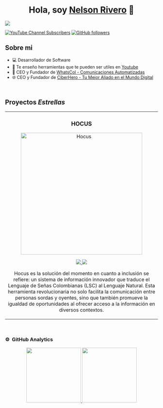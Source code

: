 <div align="center">
<h1 align="center">Hola, soy <a href="https://nelsonrivero.com">Nelson Rivero</a> 👋</h1>
</div>
<img src="https://scontent.feoh1-1.fna.fbcdn.net/v/t39.30808-6/361641787_3455434654723187_5171975490403071845_n.jpg?_nc_cat=101&ccb=1-7&_nc_sid=efb6e6&_nc_eui2=AeFN3impWMSn50N576m3bBLZyyUzX6Ctl7PLJTNfoK2Xsx4XJZaxyUjqwN5xf0OR2YHXwPZn15fJZKagZY3H5bvg&_nc_ohc=oQ5qBn2xEnwAX_dQvj3&_nc_ht=scontent.feoh1-1.fna&oh=00_AfBMI93J406YlRzDzMymGaVqaI3UvIAU9DSIf08c1N5pQQ&oe=65E68BBC">

[![YouTube Channel Subscribers](https://img.shields.io/youtube/channel/subscribers/UCNJUl2E1S8rqjZMwSSsf4KQ?style=social)](https://youtube.com/@riveronelson?sub_confirmation=1)
[![GitHub followers](https://img.shields.io/github/followers/Nelsonrivero?style=social)](https://github.com/Nelsonrivero)




## Sobre mi

- 💻 Desarrollador de Software
- 🎥 Te enseño herramientas que te pueden ser utiles en [Youtube](https://youtube.com/@riveronelson?sub_confirmation=1)
- 🤖 CEO y Fundador de [WhatsCol - Comunicaciones Automatizadas](https://whatscol.com/)
- 🌐 CEO y Fundador de [CiberHero - Tu Mejor Aliado en el Mundo Digital](https://ciberhero.com.co/es)
<br>

## Proyectos *Estrellas*
<table>
<tr>
<td width="50%">
<h3 align="center">HOCUS</h3>
<div align="center">
<a href="https://youtu.be/ZuPaklSGw_s?si=ya7ImDaKR3cQpzKW" target="_blank"><img src="https://i.ibb.co/2cFgN15/hucus.jpg" width="400" alt="Hocus"></a>
<p>
<a href="" target="_blank">
<img src="https://img.shields.io/badge/CÓDIGO-ff9?style=for-the-badge&logo=github&logoColor=black">
</a>
<a href="https://youtu.be/ZuPaklSGw_s?si=ya7ImDaKR3cQpzKW" target="_blank">
<img src="https://img.shields.io/badge/-Youtube-green?style=for-the-badge&color=fbfc40">
</a>
</p>
<p>Hocus es la solución del momento en cuanto a inclusión se refiere: un sistema de información innovador que traduce el Lenguaje de Señas Colombianas (LSC) al Lenguaje Natural. Esta herramienta revolucionaria no solo facilita la comunicación entre personas sordas y oyentes, sino que también promueve la igualdad de oportunidades al ofrecer acceso a la información en diversos contextos.</p>
</div>
                                                                                      
</td>
     

 
</table>                                                                                 
</div>
<br>

### ⚙️ &nbsp;GitHub Analytics

<p align="center">
<a href="https://github.com/Nelsonrivero">
  <img height="180em" src="https://github-readme-stats-eight-theta.vercel.app/api?username=Nelsonrivero&show_icons=true&theme=algolia&include_all_commits=true&count_private=true"/>
  <img height="180em" src="https://github-readme-stats-eight-theta.vercel.app/api/top-langs/?username=Nelsonrivero&layout=compact&langs_count=8&theme=algolia"/>
</a>
</p>
